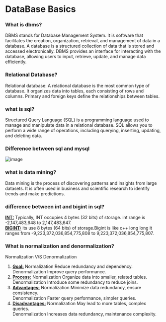 # DataBase Basics

### What is dbms?
DBMS stands for Database Management System. It is software that facilitates the creation, organization, retrieval, and management of data in a database. A database is a structured collection of data that is stored and accessed electronically. DBMS provides an interface for interacting with the database, allowing users to input, retrieve, update, and manage data efficiently.

### Relational Database?
Relational database: A relational database is the most common type of database. It organizes data into tables, each consisting of rows and columns. Primary and foreign keys define the relationships between tables.

### what is sql?
Structured Query Language (SQL) is a programming language used to manage and manipulate data in a relational database. SQL allows you to perform a wide range of operations, including querying, inserting, updating, and deleting data.

### Difference between sql and mysql
![image](https://github.com/Abdul-Aziz026/DataBase-interview-Question/assets/57495952/b7f51dda-60ec-40f1-8d97-5e636cc8aac0)

### what is data mining?
Data mining is the process of discovering patterns and insights from large datasets. It is often used in business and scientific research to identify trends and make predictions.


### difference between int and bigint in sql?
<ins>**INT:**</ins> Typically, INT occupies 4 bytes (32 bits) of storage. int range is -2,147,483,648 to 2,147,483,647.   
<ins>**BIGINT:**</ins> its use 8 bytes (64 bits) of storage.Bigint is like c++ long long it ranges from -9,223,372,036,854,775,808 to 9,223,372,036,854,775,807.

### What is normalization and denormalization?
Normalization      V/S       	Denormalization   
1. <ins>**Goal:**</ins>	Normalization Reduce redundancy and dependency.	  
Denormalization Improve query performance.  
2. <ins>**Process:**</ins>	Normalization Organize data into smaller, related tables.	  
Denormalization Introduce some redundancy to reduce joins.   
3. <ins>**Advantages:**</ins>	Normalization Minimize data redundancy, ensure consistency.   
Denormalization Faster query performance, simpler queries.    
4. <ins>**Disadvantages:**</ins>	Normalization May lead to more tables, complex queries.	   
Denormalization Increases data redundancy, maintenance complexity.


